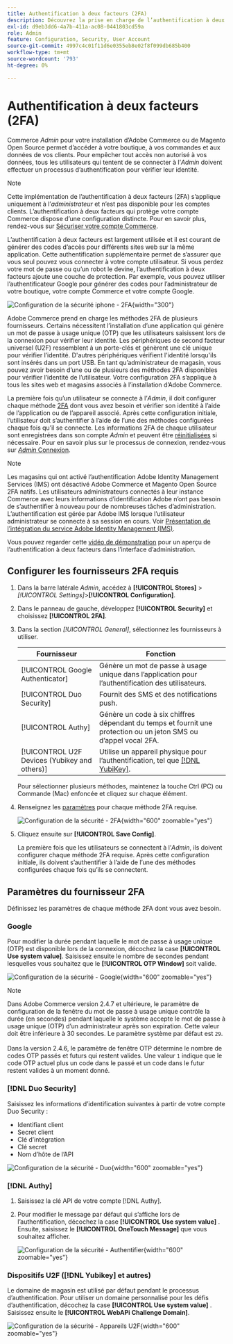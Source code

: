```yaml
---
title: Authentification à deux facteurs (2FA)
description: Découvrez la prise en charge de l’authentification à deux facteurs pour garantir la sécurité de votre système et de vos données.
exl-id: d9eb3dd6-4a7b-411a-ac08-0441803cd59a
role: Admin
feature: Configuration, Security, User Account
source-git-commit: 4997c4c01f11d6e0355eb8e02f8f099db685b400
workflow-type: tm+mt
source-wordcount: '793'
ht-degree: 0%

---
```


# Authentification à deux facteurs (2FA)

Commerce _Admin_ pour votre installation d’Adobe Commerce ou de Magento Open Source permet d’accéder à votre boutique, à vos commandes et aux données de vos clients. Pour empêcher tout accès non autorisé à vos données, tous les utilisateurs qui tentent de se connecter à l’_Admin_ doivent effectuer un processus d’authentification pour vérifier leur identité.

>[!NOTE]
>
>Cette implémentation de l’authentification à deux facteurs (2FA) s’applique uniquement à l’_administrateur_ et n’est pas disponible pour les comptes clients. L’authentification à deux facteurs qui protège votre compte Commerce dispose d’une configuration distincte. Pour en savoir plus, rendez-vous sur [Sécuriser votre compte Commerce](../getting-started/commerce-account-secure.md).

L’authentification à deux facteurs est largement utilisée et il est courant de générer des codes d’accès pour différents sites web sur la même application. Cette authentification supplémentaire permet de s’assurer que vous seul pouvez vous connecter à votre compte utilisateur. Si vous perdez votre mot de passe ou qu’un robot le devine, l’authentification à deux facteurs ajoute une couche de protection. Par exemple, vous pouvez utiliser l’authentificateur Google pour générer des codes pour l’administrateur de votre boutique, votre compte Commerce et votre compte Google.

![Configuration de la sécurité iphone - 2FA](./assets/google-authenticator-iphone.png){width="300"}

Adobe Commerce prend en charge les méthodes 2FA de plusieurs fournisseurs. Certains nécessitent l’installation d’une application qui génère un mot de passe à usage unique (OTP) que les utilisateurs saisissent lors de la connexion pour vérifier leur identité. Les périphériques de second facteur universel (U2F) ressemblent à un porte-clés et génèrent une clé unique pour vérifier l’identité. D&#39;autres périphériques vérifient l&#39;identité lorsqu&#39;ils sont insérés dans un port USB. En tant qu’administrateur de magasin, vous pouvez avoir besoin d’une ou de plusieurs des méthodes 2FA disponibles pour vérifier l’identité de l’utilisateur. Votre configuration 2FA s’applique à tous les sites web et magasins associés à l’installation d’Adobe Commerce.

La première fois qu’un utilisateur se connecte à l’_Admin_, il doit configurer chaque méthode [2FA](../configuration-reference/security/2fa.md) dont vous avez besoin et vérifier son identité à l’aide de l’application ou de l’appareil associé. Après cette configuration initiale, l’utilisateur doit s’authentifier à l’aide de l’une des méthodes configurées chaque fois qu’il se connecte. Les informations 2FA de chaque utilisateur sont enregistrées dans son compte _Admin_ et peuvent être [réinitialisées](security-two-factor-authentication-manage.md) si nécessaire. Pour en savoir plus sur le processus de connexion, rendez-vous sur [_Admin_ Connexion](../getting-started/admin-signin.md).

>[!NOTE]
>
>Les magasins qui ont activé l’authentification Adobe Identity Management Services (IMS) ont désactivé Adobe Commerce et Magento Open Source 2FA natifs. Les utilisateurs administrateurs connectés à leur instance Commerce avec leurs informations d’identification Adobe n’ont pas besoin de s’authentifier à nouveau pour de nombreuses tâches d’administration. L’authentification est gérée par Adobe IMS lorsque l’utilisateur administrateur se connecte à sa session en cours. Voir [Présentation de l’intégration du service Adobe Identity Management (IMS)](https://experienceleague.adobe.com/docs/commerce-admin/start/admin/ims/adobe-ims-integration-overview.html?lang=fr).

Vous pouvez regarder cette [vidéo de démonstration](https://video.tv.adobe.com/v/339104?quality=12&learn=on) pour un aperçu de l’authentification à deux facteurs dans l’interface d’administration.

## Configurer les fournisseurs 2FA requis

1. Dans la barre latérale _Admin_, accédez à **[!UICONTROL Stores]** > _[!UICONTROL Settings]_>**[!UICONTROL Configuration]**.

1. Dans le panneau de gauche, développez **[!UICONTROL Security]** et choisissez **[!UICONTROL 2FA]**.

1. Dans la section _[!UICONTROL General]_, sélectionnez les fournisseurs à utiliser.

   | Fournisseur | Fonction |
   |--- |--- |
   | [!UICONTROL Google Authenticator] | Génère un mot de passe à usage unique dans l’application pour l’authentification des utilisateurs. |
   | [!UICONTROL Duo Security] | Fournit des SMS et des notifications push. |
   | [!UICONTROL Authy] | Génère un code à six chiffres dépendant du temps et fournit une protection ou un jeton SMS ou d’appel vocal 2FA. |
   | [!UICONTROL U2F Devices (Yubikey and others)] | Utilise un appareil physique pour l’authentification, tel que [[!DNL YubiKey]](https://www.yubico.com/). |

   Pour sélectionner plusieurs méthodes, maintenez la touche Ctrl (PC) ou Commande (Mac) enfoncée et cliquez sur chaque élément.

1. Renseignez les [paramètres](../configuration-reference/security/2fa.md) pour chaque méthode 2FA requise.

   ![Configuration de la sécurité - 2FA](../configuration-reference/security/assets/2fa-general.png){width="600" zoomable="yes"}

1. Cliquez ensuite sur **[!UICONTROL Save Config]**.

   La première fois que les utilisateurs se connectent à l’_Admin_, ils doivent configurer chaque méthode 2FA requise. Après cette configuration initiale, ils doivent s’authentifier à l’aide de l’une des méthodes configurées chaque fois qu’ils se connectent.

## Paramètres du fournisseur 2FA

Définissez les paramètres de chaque méthode 2FA dont vous avez besoin.

### Google

Pour modifier la durée pendant laquelle le mot de passe à usage unique (OTP) est disponible lors de la connexion, décochez la case **[!UICONTROL Use system value]**. Saisissez ensuite le nombre de secondes pendant lesquelles vous souhaitez que le **[!UICONTROL OTP Window]** soit valide.

![ Configuration de la sécurité - Google ](../configuration-reference/security/assets/2fa-google.png){width="600" zoomable="yes"}

>[!NOTE]
>
>Dans Adobe Commerce version 2.4.7 et ultérieure, le paramètre de configuration de la fenêtre du mot de passe à usage unique contrôle la durée (en secondes) pendant laquelle le système accepte le mot de passe à usage unique (OTP) d’un administrateur après son expiration. Cette valeur doit être inférieure à 30 secondes. Le paramètre système par défaut est `29`.<br><br> Dans la version 2.4.6, le paramètre de fenêtre OTP détermine le nombre de codes OTP passés et futurs qui restent valides. Une valeur `1` indique que le code OTP actuel plus un code dans le passé et un code dans le futur restent valides à un moment donné.

### [!DNL Duo Security]

Saisissez les informations d’identification suivantes à partir de votre compte Duo Security :

- Identifiant client
- Secret client
- Clé d’intégration
- Clé secret
- Nom d’hôte de l’API

![Configuration de la sécurité - Duo](../configuration-reference/security/assets/2fa-duo-security.png){width="600" zoomable="yes"}

### [!DNL Authy]

1. Saisissez la clé API de votre compte [!DNL Authy].

1. Pour modifier le message par défaut qui s’affiche lors de l’authentification, décochez la case **[!UICONTROL Use system value]** . Ensuite, saisissez le **[!UICONTROL OneTouch Message]** que vous souhaitez afficher.

   ![Configuration de la sécurité - Authentifier](../configuration-reference/security/assets/2fa-authy.png){width="600" zoomable="yes"}

### Dispositifs U2F ([!DNL Yubikey] et autres)

Le domaine de magasin est utilisé par défaut pendant le processus d’authentification. Pour utiliser un domaine personnalisé pour les défis d’authentification, décochez la case **[!UICONTROL Use system value]** . Saisissez ensuite le **[!UICONTROL WebAPi Challenge Domain]**.

![Configuration de la sécurité - Appareils U2F](../configuration-reference/security/assets/2fa-u2f-key.png){width="600" zoomable="yes"}
